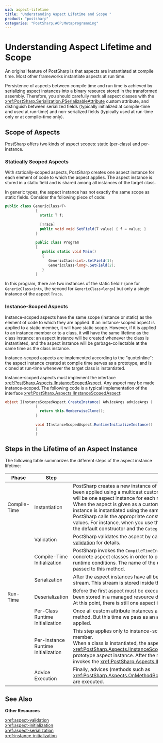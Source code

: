 ```yaml
---
uid: aspect-lifetime
title: "Understanding Aspect Lifetime and Scope "
product: "postsharp"
categories: "PostSharp;AOP;Metaprogramming"
---
```

# Understanding Aspect Lifetime and Scope

An original feature of PostSharp is that aspects are instantiated at compile time. Most other frameworks instantiate aspects at run time.

Persistence of aspects between compile time and run time is achieved by serializing aspect instances into a binary resource stored in the transformed assembly. Therefore, you should carefully mark all aspect classes with the <xref:PostSharp.Serialization.PSerializableAttribute> custom attribute, and distinguish between serialized fields (typically initialized at compile-time and used at run-time) and non-serialized fields (typically used at run-time only or at compile-time only). 


## Scope of Aspects

PostSharp offers two kinds of aspect scopes: static (per-class) and per-instance.


### Statically Scoped Aspects

With statically-scoped aspects, PostSharp creates one aspect instance for each element of code to which the aspect applies. The aspect instance is stored in a static field and is shared among all instances of the target class.

In generic types, the aspect instance has not exactly the same scope as static fields. Consider the following piece of code:

```csharp
public class GenericClass<T>
              {
                static T f;
              
                [Trace]
                public void void SetField(T value) { f = value; }
              }
              
              public class Program
              {
                 public static void Main()
                 {
                    GenericClass<int>.SetField(1);
                    GenericClass<long>.SetField(2);
                 }
              }
```

In this program, there are two instances of the static field `f` (one for `GenericClass<int>`, the second for `GenericClass<long>`) but only a single instance of the aspect `Trace`. 


### Instance-Scoped Aspects

Instance-scoped aspects have the same scope (instance or static) as the element of code to which they are applied. If an instance-scoped aspect is applied to a static member, it will have static scope. However, if it is applied to an instance member or to a class, it will have the same lifetime as the class instance: an aspect instance will be created whenever the class is instantiated, and the aspect instance will be garbage-collectable at the same time as the class instance.

Instance-scoped aspects are implemented according to the "quoteInline": the aspect instance created at compile time serves as a prototype, and is cloned at run-time whenever the target class is instantiated. 

Instance-scoped aspects must implement the interface <xref:PostSharp.Aspects.IInstanceScopedAspect>. Any aspect may be made instance-scoped. The following code is a typical implementation of the interface <xref:PostSharp.Aspects.IInstanceScopedAspect>: 

```csharp
object IInstanceScopedAspect.CreateInstance( AdviceArgs adviceArgs )
              {
                return this.MemberwiseClone();
              }
              
              void IInstanceScopedAspect.RuntimeInitializeInstance()
              {
              }
```


## Steps in the Lifetime of an Aspect Instance

The following table summarizes the different steps of the aspect instance lifetime:

| Phase | Step | Description |
|-------|------|-------------|
| Compile-Time | Instantiation | PostSharp creates a new instance of the aspect for every target to which it applies. If the aspect has been applied using a multicast custom attribute (<xref:PostSharp.Extensibility.MulticastAttribute>), there will be one aspect instance for each matching element of code. <br>When the aspect is given as a custom attribute or a multicast custom attribute, each custom attribute instance is instantiated using the same mechanism as the Common Language Runtime (CLR) does: PostSharp calls the appropriate constructor and sets the properties and/or fields with the appropriate values. For instance, when you use the construction `[Trace(Category="FileManager")]`, PostSharp calls the default constructor and the `Category` property setter.  |
|  | Validation | PostSharp validates the aspect by calling the `CompileTimeValidate` aspect method. See <xref:aspect-validation> for details.  |
|  | Compile-Time Initialization | PostSharp invokes the `CompileTimeInitialize` aspect method. This method may be overridden by concrete aspect classes in order to perform some expensive computations that do not depend on runtime conditions. The name of the element to which the custom attribute instance is applied is always passed to this method.  |
|  | Serialization | After the aspect instances have all been created and initialized, PostSharp serializes them into a binary stream. This stream is stored inside the new assembly as a managed resource. |
| Run-Time | Deserialization | Before the first aspect must be executed, the aspect framework deserializes the binary stream that has been stored in a managed resource during post-compilation.<br>At this point, there is still one aspect instance per target class. |
|  | Per-Class Runtime Initialization | Once all custom attribute instances are deserialized, we call for each of them the `RuntimeInitialize` method. But this time we pass as an argument the real <xref:System.Reflection> object to which it is applied.  |
|  | Per-Instance Runtime Initialization | This step applies only to instance-scoped aspects when they have been applied to an instance member.<br>When a class is instantiated, the aspect framework creates an aspect instance by invoking the method <xref:PostSharp.Aspects.IInstanceScopedAspect.CreateInstance(PostSharp.Aspects.AdviceArgs)> of the prototype aspect instance. After the new aspect instance has been set up, the aspect framework invokes the <xref:PostSharp.Aspects.IInstanceScopedAspect.RuntimeInitializeInstance>.  |
|  | Advice Execution | Finally, advices (methods such as <xref:PostSharp.Aspects.OnMethodBoundaryAspect.OnEntry(PostSharp.Aspects.MethodExecutionArgs)>) are executed.  |

## See Also

**Other Resources**

<xref:aspect-validation>
<br><xref:aspect-initialization>
<br><xref:aspect-serialization>
<br><xref:instance-initialization>
<br>